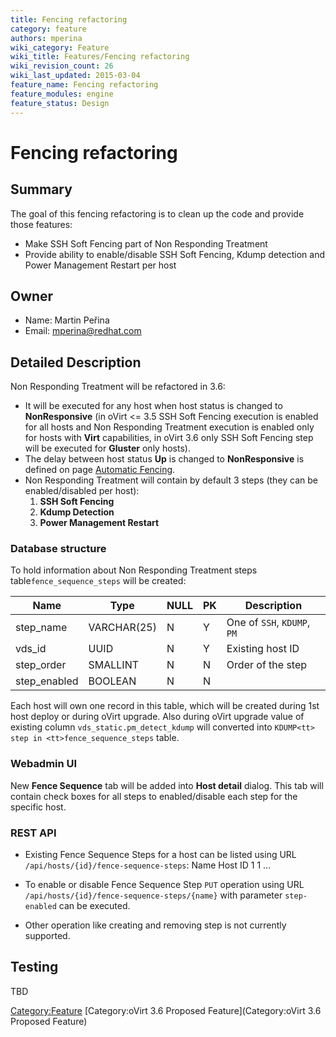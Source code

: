 ```yaml
---
title: Fencing refactoring
category: feature
authors: mperina
wiki_category: Feature
wiki_title: Features/Fencing refactoring
wiki_revision_count: 26
wiki_last_updated: 2015-03-04
feature_name: Fencing refactoring
feature_modules: engine
feature_status: Design
---
```


# Fencing refactoring

## Summary

The goal of this fencing refactoring is to clean up the code and provide those features:

*   Make SSH Soft Fencing part of Non Responding Treatment
*   Provide ability to enable/disable SSH Soft Fencing, Kdump detection and Power Management Restart per host

## Owner

*   Name: Martin Peřina
*   Email: mperina@redhat.com

## Detailed Description

Non Responding Treatment will be refactored in 3.6:

*   It will be executed for any host when host status is changed to **NonResponsive** (in oVirt <= 3.5 SSH Soft Fencing execution is enabled for all hosts and Non Responding Treatment execution is enabled only for hosts with **Virt** capabilities, in oVirt 3.6 only SSH Soft Fencing step will be executed for **Gluster** only hosts).
*   The delay between host status **Up** is changed to **NonResponsive** is defined on page [Automatic Fencing](Automatic_Fencing#Automatic_Fencing).
*   Non Responding Treatment will contain by default 3 steps (they can be enabled/disabled per host):
    1.  **SSH Soft Fencing**
    2.  **Kdump Detection**
    3.  **Power Management Restart**

### Database structure

To hold information about Non Responding Treatment steps table`fence_sequence_steps` will be created:

| Name          | Type        | NULL | PK  | Description                 |
|---------------|-------------|------|-----|-----------------------------|
| step_name    | VARCHAR(25) | N    | Y   | One of `SSH`, `KDUMP`, `PM` |
| vds_id       | UUID        | N    | Y   | Existing host ID            |
| step_order   | SMALLINT    | N    | N   | Order of the step           |
| step_enabled | BOOLEAN     | N    | N   |                             |

Each host will own one record in this table, which will be created during 1st host deploy or during oVirt upgrade. Also during oVirt upgrade value of existing column `vds_static.pm_detect_kdump` will converted into `KDUMP<tt> step in <tt>fence_sequence_steps` table.

### Webadmin UI

New **Fence Sequence** tab will be added into **Host detail** dialog. This tab will contain check boxes for all steps to enabled/disable each step for the specific host.

### REST API

*   Existing Fence Sequence Steps for a host can be listed using URL `/api/hosts/{id}/fence-sequence-steps`:
        <fence-sequence-steps>
          <fence-sequence-step>
            <name>Name</name>
            <host>Host ID</host>
            <step-order>1</step-order>
            <step-enabled>1</step-enabled>
          <fence-sequence-step>
        ...
        </fence-sequence-steps>

*   To enable or disable Fence Sequence Step `PUT` operation using URL `/api/hosts/{id}/fence-sequence-steps/{name}` with parameter `step-enabled` can be executed.
*   Other operation like creating and removing step is not currently supported.

## Testing

TBD

<Category:Feature> [Category:oVirt 3.6 Proposed Feature](Category:oVirt 3.6 Proposed Feature)
